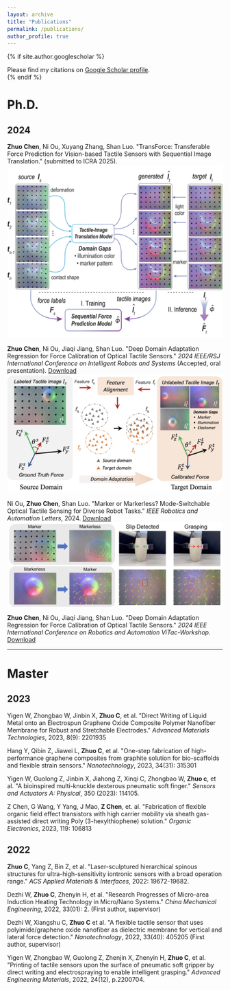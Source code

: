 ```yaml
---
layout: archive
title: "Publications"
permalink: /publications/
author_profile: true
---
```


{% if site.author.googlescholar %}
  <div class="wordwrap">Please find my citations on <a href="{{site.author.googlescholar}}">Google Scholar profile</a>.</div>
{% endif %}

<br/>

# Ph.D.
## 2024

**Zhuo Chen**, Ni Ou, Xuyang Zhang, Shan Luo. "TransForce: Transferable Force Prediction for Vision-based Tactile Sensors with Sequential Image Translation." (submitted to ICRA 2025).
![ICRA2025](../images/ICRA2025.jpg)

**Zhuo Chen**, Ni Ou, Jiaqi Jiang, Shan Luo. "Deep Domain Adaptation Regression for Force Calibration of Optical Tactile Sensors." *2024 IEEE/RSJ International Conference on Intelligent Robots and Systems* (Accepted, oral presentation).
[Download](https://arxiv.org/pdf/2407.14380)
![IROS2024](../images/IROS2024.jpg)

Ni Ou, **Zhuo Chen**, Shan Luo. "Marker or Markerless? Mode-Switchable Optical Tactile Sensing for Diverse Robot Tasks." *IEEE Robotics and Automation Letters*, 2024. 
[Download](https://ieeexplore.ieee.org/abstract/document/10643674)
![RA-L2024](../images/RA-L2024.jpg)

**Zhuo Chen**, Ni Ou, Jiaqi Jiang, Shan Luo. "Deep Domain Adaptation Regression for Force Calibration of Optical Tactile Sensors." *2024 IEEE International Conference on Robotics and Automation ViTac-Workshop*.
[Download](https://arxiv.org/pdf/2407.14380)

-------

# Master 
## 2023

Yigen W, Zhongbao W, Jinbin X, **Zhuo C**, et al. "Direct Writing of Liquid Metal onto an Electrospun Graphene Oxide Composite Polymer Nanofiber Membrane for Robust and Stretchable Electrodes." *Advanced Materials Technologies*, 2023, 8(9): 2201935

Hang Y, Qibin Z, Jiawei L, **Zhuo C**, et al. "One-step fabrication of high-performance graphene composites from graphite solution for bio-scaffolds and flexible strain sensors." *Nanotechnology*, 2023, 34(31): 315301

Yigen W,  Guolong Z, Jinbin X, Jiahong Z, Xinqi C, Zhongbao W, **Zhuo c**, et al. "A bioinspired multi-knuckle dexterous pneumatic soft finger." *Sensors and Actuators A: Physical*, 350 (2023): 114105.

Z Chen, G Wang, Y Yang, J Mao, **Z Chen**, et. al. "Fabrication of flexible organic field effect transistors with high carrier mobility via sheath gas-assisted direct writing Poly (3-hexylthiophene) solution." *Organic Electronics*, 2023, 119: 106813

## 2022

**Zhuo C**, Yang Z, Bin Z, et al. "Laser-sculptured hierarchical spinous structures for ultra-high-sensitivity iontronic sensors with a broad operation range." *ACS Applied Materials & Interfaces*, 2022: 19672-19682.

Dezhi W, **Zhuo C**, Zhenyin H, et al. "Research Progresses of Micro-area Induction Heating Technology in Micro/Nano Systems." *China Mechanical Engineering*, 2022, 33(01): 2. (First author, supervisor)

Dezhi W, Xiangshu C, **Zhuo C** et al. "A flexible tactile sensor that uses polyimide/graphene oxide nanofiber as dielectric membrane for vertical and lateral force detection." *Nanotechnology*, 2022, 33(40): 405205 (First author, supervisor)

Yigen W, Zhongbao W, Guolong Z, Zhenjin X, Zhenyin H, **Zhuo C**, et al. "Printing of tactile sensors upon the surface of pneumatic soft gripper by direct writing and electrospraying to enable intelligent grasping." *Advanced Engineering Materials*, 2022, 24(12), p.2200704.





